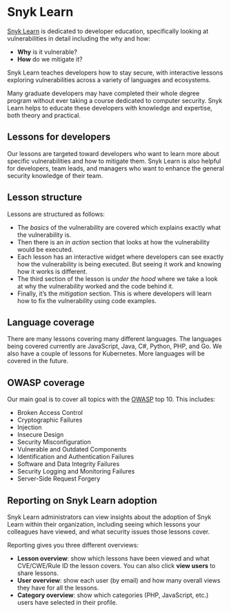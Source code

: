 # Snyk Learn

[Snyk Learn](https://learn.snyk.io) is dedicated to developer education, specifically looking at vulnerabilities in detail including the why and how:
* **Why** is it vulnerable?
* **How** do we mitigate it? 

Snyk Learn teaches developers how to stay secure, with interactive lessons exploring vulnerabilities across a variety of languages and ecosystems.

Many graduate developers may have completed their whole degree program without ever taking a course dedicated to computer security. Snyk Learn helps to educate these developers with knowledge and expertise, both theory and practical. 

## Lessons for developers

Our lessons are targeted toward developers who want to learn more about specific vulnerabilities and how to mitigate them. Snyk Learn is also helpful for developers, team leads, and managers who want to enhance the general security knowledge of their team. 

## Lesson structure

Lessons are structured as follows:
* The _basics_ of the vulnerability are covered which explains exactly what the vulnerability is.
* Then there is an _in action_ section that looks at how the vulnerability would be executed. 
* Each lesson has an interactive widget where developers can see exactly how the vulnerability is being executed. But seeing it work and knowing how it works is different. 
* The third section of the lesson is _under the hood_ where we take a look at why the vulnerability worked and the code behind it. 
* Finally, it’s the _mitigation_ section. This is where developers will learn how to fix the vulnerability using code examples.

## Language coverage

There are many lessons covering many different languages. The languages being covered currently are JavaScript, Java, C#, Python, PHP, and Go. We also have a couple of lessons for Kubernetes. More languages will be covered in the future.

## OWASP coverage

Our main goal is to cover all topics with the [OWASP](https://owasp.org/) top 10. This includes:
* Broken Access Control
* Cryptographic Failures
* Injection
* Insecure Design
* Security Misconfiguration
* Vulnerable and Outdated Components
* Identification and Authentication Failures
* Software and Data Integrity Failures
* Security Logging and Monitoring Failures
* Server-Side Request Forgery

## Reporting on Snyk Learn adoption
Snyk Learn administrators can view insights about the adoption of Snyk Learn within their organization, including seeing which lessons your colleagues have viewed, and what security issues those lessons cover.

Reporting gives you three different overviews:
* **Lesson overview**: show which lessons have been viewed and what CVE/CWE/Rule ID the lesson covers. You can also click **view users** to share lessons.
* **User overview**: show each user (by email) and how many overall views they have for all the lessons.
* **Category overview**: show which categories (PHP, JavaScript, etc.) users have selected in their profile.
